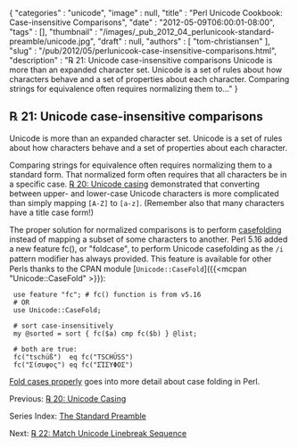 {
   "categories" : "unicode",
   "image" : null,
   "title" : "Perl Unicode Cookbook: Case-insensitive Comparisons",
   "date" : "2012-05-09T06:00:01-08:00",
   "tags" : [],
   "thumbnail" : "/images/_pub_2012_04_perlunicook-standard-preamble/unicode.jpg",
   "draft" : null,
   "authors" : [
      "tom-christiansen"
   ],
   "slug" : "/pub/2012/05/perlunicook-case-insensitive-comparisons.html",
   "description" : "℞ 21: Unicode case-insensitive comparisons Unicode is more than an expanded character set. Unicode is a set of rules about how characters behave and a set of properties about each character. Comparing strings for equivalence often requires normalizing them to..."
}



℞ 21: Unicode case-insensitive comparisons
------------------------------------------

Unicode is more than an expanded character set. Unicode is a set of rules about how characters behave and a set of properties about each character.

Comparing strings for equivalence often requires normalizing them to a standard form. That normalized form often requires that all characters be in a specific case. [℞ 20: Unicode casing](/pub/2012/05/perl-unicook-unicode-casing.html) demonstrated that converting between upper- and lower-case Unicode characters is more complicated than simply mapping `[A-Z]` to `[a-z]`. (Remember also that many characters have a title case form!)

The proper solution for normalized comparisons is to perform [casefolding](http://www.w3.org/International/wiki/Case_folding) instead of mapping a subset of some characters to another. Perl 5.16 added a new feature fc(), or "foldcase", to perform Unicode casefolding as the `/i` pattern modiﬁer has always provided. This feature is available for other Perls thanks to the CPAN module [`Unicode::CaseFold`]({{<mcpan "Unicode::CaseFold" >}}):

     use feature "fc"; # fc() function is from v5.16
     # OR
     use Unicode::CaseFold;

     # sort case-insensitively
     my @sorted = sort { fc($a) cmp fc($b) } @list;

     # both are true:
     fc("tschüß")  eq fc("TSCHÜSS")
     fc("Σίσυφος") eq fc("ΣΊΣΥΦΟΣ")

[Fold cases properly](http://www.effectiveperlprogramming.com/blog/1507) goes into more detail about case folding in Perl.

Previous: [℞ 20: Unicode Casing](/pub/2012/05/perl-unicook-unicode-casing.html)

Series Index: [The Standard Preamble](/pub/2012/04/perlunicook-standard-preamble.html)

Next: [℞ 22: Match Unicode Linebreak Sequence](/pub/2012/05/perlunicook-match-unicode-linebreak-sequence.html)
